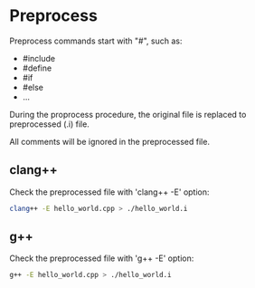 # Preprocess

Preprocess commands start with "#", such as:

- #include
- #define
- #if
- #else
- ...

During the proprocess procedure, the original file is replaced to preprocessed (.i) file.

All comments will be ignored in the preprocessed file.

## clang++

Check the preprocessed file with 'clang++ -E' option:

```bash
clang++ -E hello_world.cpp > ./hello_world.i
```

## g++

Check the preprocessed file with 'g++ -E' option:

```bash
g++ -E hello_world.cpp > ./hello_world.i
```
